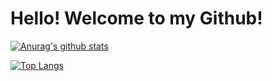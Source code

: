 # Hello! Welcome to my Github!

[![Anurag's github stats](https://github-readme-stats.vercel.app/api?username=saumyasinghal747)](https://github.com/anuraghazra/github-readme-stats)

[![Top Langs](https://github-readme-stats.vercel.app/api/top-langs/?username=saumyasinghal747)](https://github.com/anuraghazra/github-readme-stats)

<!--
**saumyasinghal747/saumyasinghal747** is a ✨ _special_ ✨ repository because its `README.md` (this file) appears on your GitHub profile.

Here are some ideas to get you started:

- 🔭 I’m currently working on ...
- 🌱 I’m currently learning ...
- 👯 I’m looking to collaborate on ...
- 🤔 I’m looking for help with ...
- 💬 Ask me about ...
- 📫 How to reach me: ...
- 😄 Pronouns: ...
- ⚡ Fun fact: ...
-->
